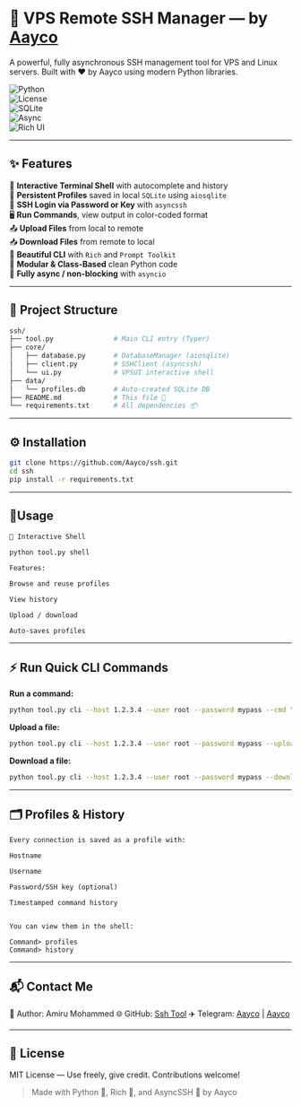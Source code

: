 # 🔐 VPS Remote SSH Manager — by [Aayco](https://t.me/Aayco)

A powerful, fully asynchronous SSH management tool for VPS and Linux servers. Built with ❤️ by Aayco using modern Python libraries.

![Python](https://img.shields.io/badge/Python-3.10+-blue.svg)  
![License](https://img.shields.io/badge/License-MIT-green.svg)  
![SQLite](https://img.shields.io/badge/SQLite-persistent-orange.svg)  
![Async](https://img.shields.io/badge/AsyncSSH-fast%20and%20secure-lightgrey.svg)  
![Rich UI](https://img.shields.io/badge/Rich-Beautiful%20Output-purple.svg)

---

## ✨ Features

🧠 **Interactive Terminal Shell** with autocomplete and history  
💾 **Persistent Profiles** saved in local `SQLite` using `aiosqlite`  
🔐 **SSH Login via Password or Key** with `asyncssh`  
🖥️ **Run Commands**, view output in color-coded format  
📤 **Upload Files** from local to remote  
📥 **Download Files** from remote to local  
🎨 **Beautiful CLI** with `Rich` and `Prompt Toolkit`  
🧱 **Modular & Class-Based** clean Python code  
🐍 **Fully async / non-blocking** with `asyncio`

---

## 📂 Project Structure

```bash
ssh/
├── tool.py               # Main CLI entry (Typer)
├── core/
│   ├── database.py       # DatabaseManager (aiosqlite)
│   ├── client.py         # SSHClient (asyncssh)
│   └── ui.py             # VPSUI interactive shell
├── data/
│   └── profiles.db       # Auto-created SQLite DB
├── README.md             # This file 📘
└── requirements.txt      # All dependencies 📦
```


---

## ⚙️ Installation

```sh
git clone https://github.com/Aayco/ssh.git
cd ssh
pip install -r requirements.txt
```


---

## 🚀Usage

```usage
🧠 Interactive Shell

python tool.py shell

Features:

Browse and reuse profiles

View history

Upload / download

Auto-saves profiles
```



---

## ⚡ Run Quick CLI Commands

**Run a command:**

```sh
python tool.py cli --host 1.2.3.4 --user root --password mypass --cmd "ls -la"
```

**Upload a file:**

```sh
python tool.py cli --host 1.2.3.4 --user root --password mypass --upload ./myfile.py --to /root/myfile.py
```

**Download a file:**

```sh
python tool.py cli --host 1.2.3.4 --user root --password mypass --download /root/app.log --to ./log.txt
```


---

## 🗂️ Profiles & History

```history
Every connection is saved as a profile with:

Hostname

Username

Password/SSH key (optional)

Timestamped command history


You can view them in the shell:

Command> profiles
Command> history
```


---

## 📬 Contact Me

👤 Author: Amiru Mohammed
🌐 GitHub: [Ssh Tool](https://github.com/Aayco/ssh)
✈️ Telegram: [Aayco](https://t.me/Aayco) | [Aayco](https://t.me/Unlowly)


---

## 📄 License

MIT License — Use freely, give credit. Contributions welcome!

> Made with Python 🐍, Rich 🎨, and AsyncSSH 🔐 by Aayco
